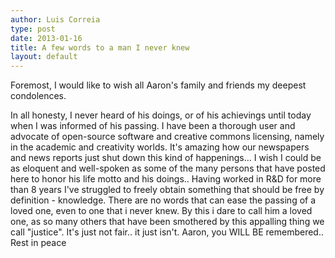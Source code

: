 ```yaml
---
author: Luis Correia
type: post
date: 2013-01-16
title: A few words to a man I never knew
layout: default
---
```


Foremost, I would like to wish all Aaron's family and friends my deepest condolences.

In all honesty, I never heard of his doings, or of his achievings until today when I was informed of his passing. I have been a thorough user and advocate of open-source software and creative commons licensing, namely in the academic and creativity worlds.
It's amazing how our newspapers and news reports just shut down this kind of happenings...
I wish I could be as eloquent and well-spoken as some of the many persons that have posted here to honor his life motto and his doings.. Having worked in R&D for more than 8 years I've struggled to freely obtain something that should be free by definition - knowledge.
There are no words that can ease the passing of a loved one, even to one that i never knew. By this i dare to call him a loved one, as so many others that have been smothered by this appalling thing we call "justice".  It's just not fair.. it just isn't.
Aaron, you WILL BE remembered..
Rest in peace
